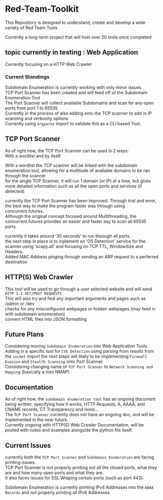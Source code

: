 # Red-Team-Toolkit
This Repository is designed to understand, create and develop a wide variety of Red Team Tools

Currently a long-term project that will host over 20 tools once completed

## topic currently in testing : Web Application

Currently focusing on a HTTP Web Crawler

### Current Standings

Subdomain Enumeration is currently working with only minor issues  
TCP Port Scanner has been created and will feed off of the Subdomain Enumeration Tool  
The Port Scanner will collect available Subdomains and scan for any open ports from port 1 to 65535  
Currently in the process of also adding onto the TCP scanner to add in IP scanning and verbosity options  
Currently using `argparse` import to validate this as a CLI based Tool.

## TCP Port Scanner

As of right now, the TCP Port Scanner can be used in 2 ways:  
With a wordlist and by itself

With a wordlist the TCP scanner will be linked with the subdomain enumeration tool, allowing for a multitude of available domains to be ran through the scanner  
for the single TCP Scanner, it will run 1 domain (or IP) at a time, but gives more detailed information such as all the open ports and services (if detected)

currently the TCP Port Scanner has been improved. Through trial and error, the best way to make the program faster was through using concurrent.futures.  
Although the original concept focused around Multithreading, the concurrent.futures provides an easier and faster eay to scan all 65535 ports.  

currently it takes around '30 seconds' to run theough all ports.  
the next step in place is to inplement an 'OS Detection' service for the scanner using 'scapy.all' and focusing on TCP TTL, WindowSize and Headers.  
Added MAC Address pinging through sending an ARP request to a perferred destination

## HTTP(S) Web Crawler

This tool will be used to go through a user selected website and will send `HTTP 1.1 GET/POST REQUESTS`  
This will also try and find any important arguments and pages such as /admin or /dev  
checks for any misconfigured webpages or hidden webpages (may feed in with subdomain enumeration)  
convert HTML files into JSON formatting

## Future Plans

Considering moving `Subdomain Enumeration` into Web Application Tools.  
Adding in a specific tool for `CVE Detection` using parsing from results from the `socket` import
the next steps will likely to be implementing `Firewall Evasion` and `Stealth Scanning` onto Port Scanner.  
Considering changing name of `TCP Port Scanner` to `Network Scanning and Mapping` (basically a mini NMAP)

## Documentation

As of right now, the `subdomain enumeration tool` has an ongoing document being written, specifying how it works, HTTP Requests, A, AAAA, and CNAME records, CT Transparency and more...  
The `TCP Port Scanner` currently does not have an ongoing doc, and will be implemented in the near future.  
Currently ongoing with HTTP(S) Web Crawler Documentation, will be posted with notes and examples alongside the python file itself.

## Current Issues

currently both the `TCP Port Scanner` and `Subdomain Enumeration` are facing printing issues.  
TCP Port Scanner is not properly printing out all the closed ports, what they are and how many open ports and what they are.  
It also faces issues for SSL Wraping certain ports (such as port 443). 

Subdomain Enumeration is currently printing IPv4 Addresses into the `AAAA Records` and not properly printing all IPv6 Addresses
